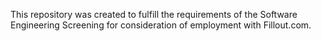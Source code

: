 This repository was created to fulfill the requirements of the Software Engineering Screening for consideration of employment with Fillout.com.
